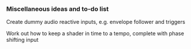 ### Miscellaneous ideas and to-do list

Create dummy audio reactive inputs, e.g. envelope follower and triggers

Work out how to keep a shader in time to a tempo, complete with phase shifting input